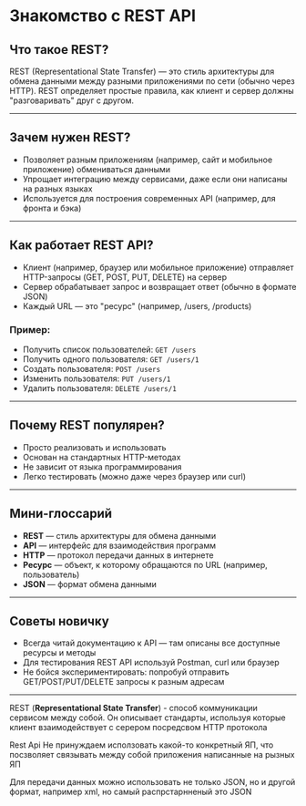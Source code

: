 # Знакомство с REST API

## Что такое REST?
REST (Representational State Transfer) — это стиль архитектуры для обмена данными между разными приложениями по сети (обычно через HTTP). REST определяет простые правила, как клиент и сервер должны "разговаривать" друг с другом.

---

## Зачем нужен REST?
- Позволяет разным приложениям (например, сайт и мобильное приложение) обмениваться данными
- Упрощает интеграцию между сервисами, даже если они написаны на разных языках
- Используется для построения современных API (например, для фронта и бэка)

---

## Как работает REST API?
- Клиент (например, браузер или мобильное приложение) отправляет HTTP-запросы (GET, POST, PUT, DELETE) на сервер
- Сервер обрабатывает запрос и возвращает ответ (обычно в формате JSON)
- Каждый URL — это "ресурс" (например, /users, /products)

### Пример:
- Получить список пользователей: `GET /users`
- Получить одного пользователя: `GET /users/1`
- Создать пользователя: `POST /users`
- Изменить пользователя: `PUT /users/1`
- Удалить пользователя: `DELETE /users/1`

---

## Почему REST популярен?
- Просто реализовать и использовать
- Основан на стандартных HTTP-методах
- Не зависит от языка программирования
- Легко тестировать (можно даже через браузер или curl)

---

## Мини-глоссарий
- **REST** — стиль архитектуры для обмена данными
- **API** — интерфейс для взаимодействия программ
- **HTTP** — протокол передачи данных в интернете
- **Ресурс** — объект, к которому обращаются по URL (например, пользователь)
- **JSON** — формат обмена данными

---

## Советы новичку
- Всегда читай документацию к API — там описаны все доступные ресурсы и методы
- Для тестирования REST API используй Postman, curl или браузер
- Не бойся экспериментировать: попробуй отправить GET/POST/PUT/DELETE запросы к разным адресам

---

REST (**Representational State Transfer**) - способ коммуникации сервисом между собой. Он описывает стандарты, используя
которые клиент взаимодействует с серером посредсвом HTTP протокола

Rest Api Не принуждаем исползовать какой-то конкретный ЯП, что посзволяет связывать между собой приложения написанные на
рызных ЯП

Для передачи данных можно использовать не только JSON, но и другой формат, например xml, но самый распрстарнненый это
JSON 
